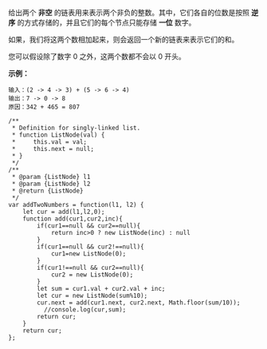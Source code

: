 
给出两个 **非空** 的链表用来表示两个非负的整数。其中，它们各自的位数是按照 **逆序** 的方式存储的，并且它们的每个节点只能存储 **一位** 数字。

如果，我们将这两个数相加起来，则会返回一个新的链表来表示它们的和。

您可以假设除了数字 0 之外，这两个数都不会以 0 开头。

**示例：**

```
输入：(2 -> 4 -> 3) + (5 -> 6 -> 4)
输出：7 -> 0 -> 8
原因：342 + 465 = 807
```

```
/**
 * Definition for singly-linked list.
 * function ListNode(val) {
 *     this.val = val;
 *     this.next = null;
 * }
 */
/**
 * @param {ListNode} l1
 * @param {ListNode} l2
 * @return {ListNode}
 */
var addTwoNumbers = function(l1, l2) {
    let cur = add(l1,l2,0);
    function add(cur1,cur2,inc){
        if(cur1==null && cur2==null){
            return inc>0 ? new ListNode(inc) : null
        }
        if(cur1==null && cur2!==null){
            cur1=new ListNode(0);
        }
        if(cur1!==null && cur2==null){
            cur2 = new ListNode(0);
        }
        let sum = cur1.val + cur2.val + inc;
        let cur = new ListNode(sum%10);
        cur.next = add(cur1.next, cur2.next, Math.floor(sum/10));
          //console.log(cur,sum);
        return cur;
    }
    return cur;
};
```

